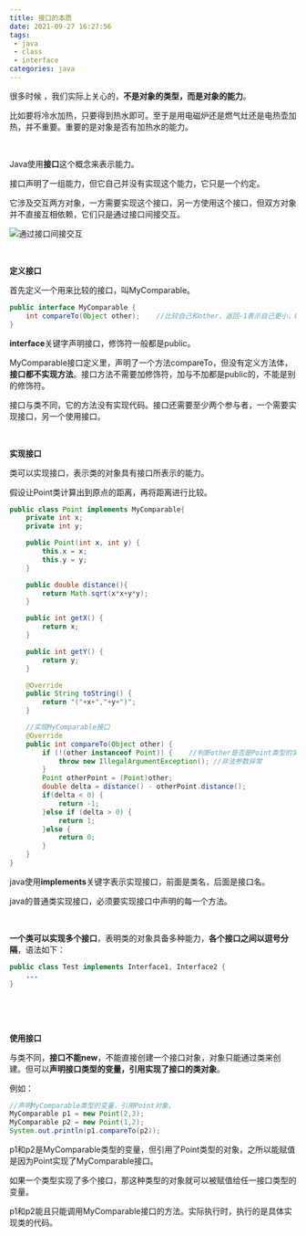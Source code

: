 ```yaml
---
title: 接口的本质
date: 2021-09-27 16:27:56
tags:
 - java
 - class
 - interface
categories: java
---
```


很多时候 ，我们实际上关心的，**不是对象的类型，而是对象的能力**。

比如要将冷水加热，只要得到热水即可。至于是用电磁炉还是燃气灶还是电热壶加热，并不重要。重要的是对象是否有加热水的能力。

​     

Java使用**接口**这个概念来表示能力。

接口声明了一组能力，但它自己并没有实现这个能力，它只是一个约定。

它涉及交互两方对象，一方需要实现这个接口，另一方使用这个接口，但双方对象并不直接互相依赖，它们只是通过接口间接交互。

![通过接口间接交互](https://i.loli.net/2021/09/27/otRMdc2ki15fnSz.png)

​    

**定义接口**

首先定义一个用来比较的接口，叫MyComparable。

```java
public interface MyComparable {
    int compareTo(Object other);	//比较自己和other，返回-1表示自己更小，0表示相同，1表示自己更大。
}
```

**interface**关键字声明接口，修饰符一般都是public。

MyComparable接口定义里，声明了一个方法compareTo，但没有定义方法体，**接口都不实现方法**。接口方法不需要加修饰符，加与不加都是public的，不能是别的修饰符。

接口与类不同，它的方法没有实现代码。接口还需要至少两个参与者，一个需要实现接口，另一个使用接口。

​    

**实现接口**

类可以实现接口，表示类的对象具有接口所表示的能力。

假设让Point类计算出到原点的距离，再将距离进行比较。

```java
public class Point implements MyComparable{
    private int x;
    private int y;

    public Point(int x, int y) {
        this.x = x;
        this.y = y;
    }

    public double distance(){
        return Math.sqrt(x*x+y*y);
    }

    public int getX() {
        return x;
    }

    public int getY() {
        return y;
    }

    @Override
    public String toString() {
        return "("+x+","+y+")";
    }

    //实现MyComparable接口
    @Override
    public int compareTo(Object other) {
        if (!(other instanceof Point)) {	//判断other是否是Point类型的实例
            throw new IllegalArgumentException(); //非法参数异常
        }
        Point otherPoint = (Point)other;
        double delta = distance() - otherPoint.distance();
        if(delta < 0) {
            return -1;
        }else if (delta > 0) {
            return 1;
        }else {
            return 0;
        }
    }
}
```

java使用**implements**关键字表示实现接口，前面是类名，后面是接口名。

java的普通类实现接口，必须要实现接口中声明的每一个方法。

​    

**一个类可以实现多个接口**，表明类的对象具备多种能力，**各个接口之间以逗号分隔**，语法如下：

```java
public class Test implements Interface1, Interface2 {
    ...
}
```

​    

​    

**使用接口**

与类不同，**接口不能new**，不能直接创建一个接口对象，对象只能通过类来创建。但可以**声明接口类型的变量，引用实现了接口的类对象**。

例如：

```java
//声明MyComparable类型的变量，引用Point对象。
MyComparable p1 = new Point(2,3);
MyComparable p2 = new Point(1,2);
System.out.println(p1.compareTo(p2));
```

p1和p2是MyComparable类型的变量，但引用了Point类型的对象，之所以能赋值是因为Point实现了MyComparable接口。

如果一个类型实现了多个接口，那这种类型的对象就可以被赋值给任一接口类型的变量。

p1和p2能且只能调用MyComparable接口的方法。实际执行时，执行的是具体实现类的代码。

